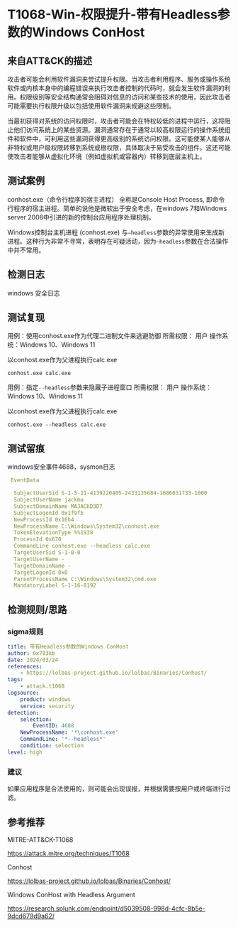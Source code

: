 # T1068-Win-权限提升-带有Headless参数的Windows ConHost

## 来自ATT&CK的描述

攻击者可能会利用软件漏洞来尝试提升权限。当攻击者利用程序、服务或操作系统软件或内核本身中的编程错误来执行攻击者控制的代码时，就会发生软件漏洞的利用。权限级别等安全结构通常会阻碍对信息的访问和某些技术的使用，因此攻击者可能需要执行权限升级以包括使用软件漏洞来规避这些限制。

当最初获得对系统的访问权限时，攻击者可能会在特权较低的进程中运行，这将阻止他们访问系统上的某些资源。漏洞通常存在于通常以较高权限运行的操作系统组件和软件中，可利用这些漏洞获得更高级别的系统访问权限。这可能使某人能够从非特权或用户级权限转移到系统或根权限，具体取决于易受攻击的组件。这还可能使攻击者能够从虚拟化环境（例如虚拟机或容器内）转移到底层主机上。

## 测试案例

conhost.exe（命令行程序的宿主进程）
全称是Console Host Process, 即命令行程序的宿主进程。简单的说他是微软出于安全考虑，在windows 7和Windows server 2008中引进的新的控制台应用程序处理机制。

Windows控制台主机进程 (conhost.exe) 与`–headless`参数的异常使用来生成新进程。这种行为非常不寻常，表明存在可疑活动，因为`–headless`参数在合法操作中并不常用。

## 检测日志

windows 安全日志

## 测试复现

用例：使用conhost.exe作为代理二进制文件来逃避防御
所需权限： 用户
操作系统：Windows 10、Windows 11

以conhost.exe作为父进程执行calc.exe

```
conhost.exe calc.exe
```

用例：指定`--headless`参数来隐藏子进程窗口
所需权限： 用户
操作系统：Windows 10、Windows 11

以conhost.exe作为父进程执行calc.exe

```
conhost.exe --headless calc.exe
```

## 测试留痕

windows安全事件4688，sysmon日志

```yml
 EventData 

  SubjectUserSid S-1-5-21-4139220405-2433135684-1686031733-1000 
  SubjectUserName jackma 
  SubjectDomainName MAJACKD3D7 
  SubjectLogonId 0x1f9f5 
  NewProcessId 0x16b4 
  NewProcessName C:\Windows\System32\conhost.exe 
  TokenElevationType %%1938 
  ProcessId 0x670 
  CommandLine conhost.exe --headless calc.exe 
  TargetUserSid S-1-0-0 
  TargetUserName - 
  TargetDomainName - 
  TargetLogonId 0x0 
  ParentProcessName C:\Windows\System32\cmd.exe 
  MandatoryLabel S-1-16-8192 
```

## 检测规则/思路

### sigma规则

```yml
title: 带有Headless参数的Windows ConHost
author: 0x783kb
date: 2024/03/24
references:
    - https://lolbas-project.github.io/lolbas/Binaries/Conhost/
tags:
    - attack.t1068
logsource:
    product: windows
    service: security
detection:
    selection:
        EventID: 4688
    NewProcessName: '*\conhost.exe'
    CommandLine: '*--headless*'
    condition: selection
level: high
```

### 建议

如果应用程序是合法使用的，则可能会出现误报，并根据需要按用户或终端进行过滤。

## 参考推荐

MITRE-ATT&CK-T1068

<https://attack.mitre.org/techniques/T1068>

Conhost

<https://lolbas-project.github.io/lolbas/Binaries/Conhost/>

Windows ConHost with Headless Argument

<https://research.splunk.com/endpoint/d5039508-998d-4cfc-8b5e-9dcd679d9a62/>
